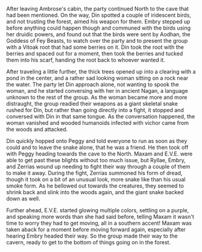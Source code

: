After leaving Ambrose's cabin, the party continued North to the cave that had
been mentioned. On the way, Din spotted a couple of iridescent birds, and not
trusting the forest, aimed his weapon for them. Embry stepped up before anything
could happen though and communed with the birds using her druidic powers, and
found out that the birds were sent by Aodhan, the Goddess of Fey Beasts, to
watch over the party and to present the group with a Vitoak root that had some
berries on it. Din took the root with the berries and spaced out for a moment,
then took the berries and tucked them into his scarf, handing the root back to
whoever wanted it.

After traveling a little further, the thick trees opened up into a clearing with
a pond in the center, and a rather sad looking woman sitting on a rock near the
water. The party let Din approach alone, not wanting to spook the woman, and he
started conversing with her in ancient Nagan, a language unknown to the rest of
the group. As the woman became more and more distraught, the group readied their
weapons as a giant skeletal snake rushed for Din, but rather than going directly
into a fight, it stopped and conversed with Din in that same tongue. As the
conversation happened, the woman vanished and wooded humanoids infected with
vichor came from the woods and attacked.

Din quickly hopped onto Peggy and told everyone to run as soon as they could and
to leave the snake alone, that he was a friend. He then took off with Peggy
heading towards the cave to the North. Maxam and E.V.E. were able to get past
these blights without too much issue, but Ryllae, Embry, and Zerrias wound up
needing to fight their way through a couple of them to make it away. During the
fight, Zerrias summoned his form of dread, though it took on a bit of an unusual
look, more snake like than his usual smoke form. As he bellowed out towards the
creatures, they seemed to shrink back and slink into the woods again, and
the giant snake backed down as well.

Further ahead, E.V.E. started glowing multiple colors, settling on a purple,
and speaking more words than she had said before, telling Maxam it wasn't time
to worry they had to get moving, all in a southern accent! Maxam was taken aback
for a moment before moving forward again, especially after hearing Embry headed
their way. So the group made their way to the cavern, ready to get to the bottom
of things going on in the forest.